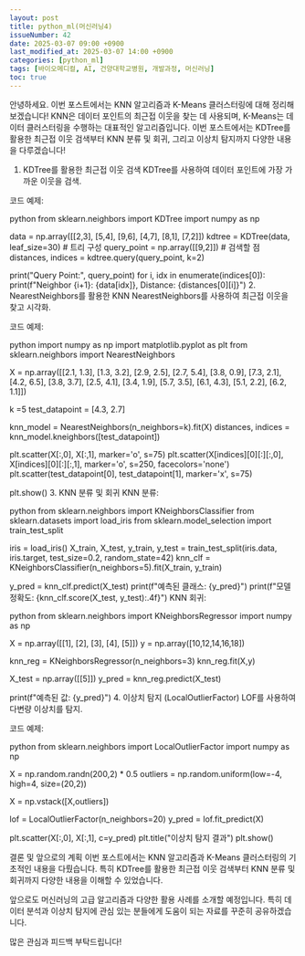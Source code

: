 ```yaml
---
layout: post
title: python_ml(머신러닝4)
issueNumber: 42
date: 2025-03-07 09:00 +0900
last_modified_at: 2025-03-07 14:00 +0900
categories: [python_ml]
tags: [바이오메디컬, AI, 건양대학교병원, 개발과정, 머신러닝]
toc: true
---
```

안녕하세요. 이번 포스트에서는 KNN 알고리즘과 K-Means 클러스터링에 대해 정리해보겠습니다! KNN은 데이터 포인트의 최근접 이웃을 찾는 데 사용되며, K-Means는 데이터 클러스터링을 수행하는 대표적인 알고리즘입니다. 이번 포스트에서는 KDTree를 활용한 최근접 이웃 검색부터 KNN 분류 및 회귀, 그리고 이상치 탐지까지 다양한 내용을 다루겠습니다!

1. KDTree를 활용한 최근접 이웃 검색
KDTree를 사용하여 데이터 포인트에 가장 가까운 이웃을 검색.

코드 예제:

python
from sklearn.neighbors import KDTree
import numpy as np

data = np.array([[2,3], [5,4], [9,6], [4,7], [8,1], [7,2]])
kdtree = KDTree(data, leaf_size=30)  # 트리 구성
query_point = np.array([[9,2]])     # 검색할 점
distances, indices = kdtree.query(query_point, k=2)

print("Query Point:", query_point)
for i, idx in enumerate(indices[0]):
    print(f"Neighbor {i+1}: {data[idx]}, Distance: {distances[0][i]}")
2. NearestNeighbors를 활용한 KNN
NearestNeighbors를 사용하여 최근접 이웃을 찾고 시각화.

코드 예제:

python
import numpy as np
import matplotlib.pyplot as plt
from sklearn.neighbors import NearestNeighbors

X = np.array([[2.1, 1.3], [1.3, 3.2], [2.9, 2.5], [2.7, 5.4], [3.8, 0.9],
              [7.3, 2.1], [4.2, 6.5], [3.8, 3.7], [2.5, 4.1], [3.4, 1.9],
              [5.7, 3.5], [6.1, 4.3], [5.1, 2.2], [6.2, 1.1]])

k =5
test_datapoint = [4.3, 2.7]

knn_model = NearestNeighbors(n_neighbors=k).fit(X)
distances, indices = knn_model.kneighbors([test_datapoint])

plt.scatter(X[:,0], X[:,1], marker='o', s=75)
plt.scatter(X[indices][0][:][:,0], X[indices][0][:][:,1],
            marker='o', s=250, facecolors='none')
plt.scatter(test_datapoint[0], test_datapoint[1], marker='x', s=75)

plt.show()
3. KNN 분류 및 회귀
KNN 분류:

python
from sklearn.neighbors import KNeighborsClassifier
from sklearn.datasets import load_iris
from sklearn.model_selection import train_test_split

iris = load_iris()
X_train, X_test, y_train, y_test = train_test_split(iris.data, iris.target,
                                                    test_size=0.2,
                                                    random_state=42)
knn_clf = KNeighborsClassifier(n_neighbors=5).fit(X_train, y_train)

y_pred = knn_clf.predict(X_test)
print(f"예측된 클래스: {y_pred}")
print(f"모델 정확도: {knn_clf.score(X_test, y_test):.4f}")
KNN 회귀:

python
from sklearn.neighbors import KNeighborsRegressor
import numpy as np

X = np.array([[1], [2], [3], [4], [5]])
y = np.array([10,12,14,16,18])

knn_reg = KNeighborsRegressor(n_neighbors=3)
knn_reg.fit(X,y)

X_test = np.array([[5]])
y_pred = knn_reg.predict(X_test)

print(f"예측된 값: {y_pred}")
4. 이상치 탐지 (LocalOutlierFactor)
LOF를 사용하여 다변량 이상치를 탐지.

코드 예제:

python
from sklearn.neighbors import LocalOutlierFactor
import numpy as np

X = np.random.randn(200,2) * 0.5
outliers = np.random.uniform(low=-4, high=4, size=(20,2))

X = np.vstack([X,outliers])

lof = LocalOutlierFactor(n_neighbors=20)
y_pred = lof.fit_predict(X)

plt.scatter(X[:,0], X[:,1], c=y_pred)
plt.title("이상치 탐지 결과")
plt.show()

결론 및 앞으로의 계획
이번 포스트에서는 KNN 알고리즘과 K-Means 클러스터링의 기초적인 내용을 다뤘습니다. 특히 KDTree를 활용한 최근접 이웃 검색부터 KNN 분류 및 회귀까지 다양한 내용을 이해할 수 있었습니다.

앞으로도 머신러닝의 고급 알고리즘과 다양한 활용 사례를 소개할 예정입니다. 특히 데이터 분석과 이상치 탐지에 관심 있는 분들에게 도움이 되는 자료를 꾸준히 공유하겠습니다.

많은 관심과 피드백 부탁드립니다!